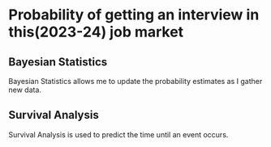# Probability of getting an interview in this(2023-24) job market     
## Bayesian Statistics    
Bayesian Statistics allows me to update the probability estimates as I gather new data.   

## Survival Analysis     
Survival Analysis is used to predict the time until an event occurs.